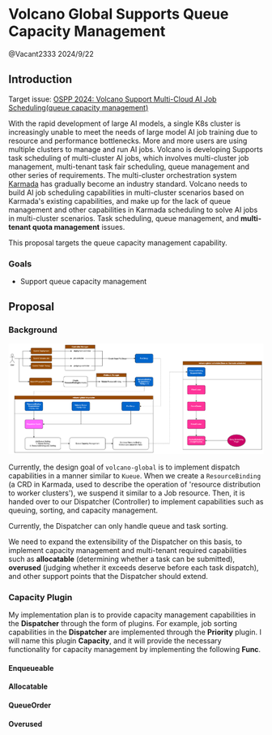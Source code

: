 # Volcano Global Supports Queue Capacity Management

@Vacant2333 2024/9/22

## Introduction

Target issue: [OSPP 2024: Volcano Support Multi-Cloud AI Job Scheduling(queue capacity management)](https://github.com/volcano-sh/volcano/issues/3731)

With the rapid development of large AI models, a single K8s cluster is increasingly unable to meet the needs of
large model AI job training due to resource and performance bottlenecks. More and more users are using
multiple clusters to manage and run AI jobs. Volcano is developing Supports task scheduling of multi-cluster AI jobs,
which involves multi-cluster job management, multi-tenant task fair scheduling, queue management and
other series of requirements. The multi-cluster orchestration system [Karmada](https://karmada.io/) has gradually become an industry standard.
Volcano needs to build AI job scheduling capabilities in multi-cluster scenarios based on Karmada's existing capabilities,
and make up for the lack of queue management and other capabilities in Karmada scheduling to solve AI jobs in multi-cluster scenarios.
Task scheduling, queue management, and **multi-tenant quota management** issues.

This proposal targets the queue capacity management capability.

### Goals

- Support queue capacity management

## Proposal

### Background

![volcano-global-design](../images/volcano_global_design.png)

Currently, the design goal of `volcano-global` is to implement dispatch capabilities in a manner similar to `Kueue`.
When we create a `ResourceBinding` (a CRD in Karmada,
used to describe the operation of 'resource distribution to worker clusters'),
we suspend it similar to a Job resource.
Then, it is handed over to our Dispatcher (Controller) to implement capabilities such as queuing,
sorting, and capacity management.

Currently, the Dispatcher can only handle queue and task sorting.

We need to expand the extensibility of the Dispatcher on this basis, to implement capacity management and multi-tenant
required capabilities such as **allocatable** (determining whether a task can be submitted), **overused**
(judging whether it exceeds deserve before each task dispatch), and other support points that the Dispatcher should extend.

### Capacity Plugin

My implementation plan is to provide capacity management capabilities in the **Dispatcher** through the form of plugins.
For example, job sorting capabilities in the **Dispatcher** are implemented through the **Priority** plugin.
I will name this plugin **Capacity**,
and it will provide the necessary functionality for capacity management by implementing the following **Func**.

#### Enqueueable

#### Allocatable

#### QueueOrder

#### Overused

